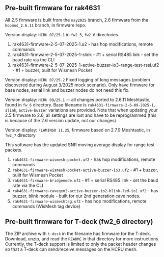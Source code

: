 
## Pre-built firmware for rak4631

All 2.5 firmware is built from the `may2025` branch, 2.6 firmware from the `hopmod_2.6.11` branch, in firmware repo.

Version display: `HCRU 07/25.1` in `fw2_5`, `fw2_6` directories. 

1. rak4631-firmware-2-5-07-2025-1.u2 - has hop modifications, remote commands
2. rak4631-firmware-2-5-07-2025-1-slink - #1 + serial RS485 link - set the baud rate via the CLI
3. rak4631-firmware-2-5-07-2025-1-active-buzzer-io3-range-test-rssi.uf2 - #1 + buzzer, built for Wismesh Pocket


Version display: `HCRU 07/25.2`
Fixed logging of long messages (problem discovered during August 3/2025 mock scenario). Only have firmware for base nodes, serial link and buzzer nodes do not need this fix.

Version display: `HCRU 09/25.1` -- all changes ported to 2.6.11 Meshtastic, found in `fw_6` directory. Base filename is `rak4631-firmware-2-6-09-2025-1`, `slink`, `active-buzzer` variations are provided. Note that when updating your 2.5 firmware to 2.6, all settings are lost and have to be reprogrammed (this is because of the 2.6 version update, not our changes)

Version display: `FLAMINGO 11.25`, firmware based on 2.7.9 Meshtastic, in `fw2_7` directory

This software has the updated SNR moving average display for range test packets.

1. `rak4631-firmware-wismesh-pocket.uf2`  - has hop modifications, remote commands
2. `rak4631-firmware-wismesh-pocket-active-buzzer-io3.uf2`  - #1 + buzzer, built for Wismesh Pocket
3. `rak4631-firmware-bridgenode.uf2` - #1 + serial RS485 link - set the baud rate via the CLI
4. `rak4631-firmware-cavegen2-active-buzzer-io2-blink-led-io1.uf2` - has buzzer, blink module - built for our 2nd generation cave nodes.
5. `rak4631-firmware-wismeshtag.uf2` - has hop modifications, remote commands (WisMesh tag device)


## Pre-built firmware for T-deck (fw2_6 directory)

The ZIP archive with `t-deck` in the filename has firmware for the T-deck. Download, unzip, and read the `README` in that directory for more instructions. Currently, the T-deck support is limited to only the packet header changes so that a T-deck can send/receive messages on the HCRU mesh.
















